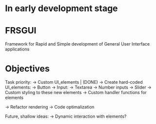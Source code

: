 # In early development stage

# FRSGUI 
Framework for Rapid and Simple development of General User Interface applications


# Objectives

Task priority:
  -> Custom UI_elements | (DONE)
  -> Create hard-coded UI_elements:
      -> Button
      -> Input:
          -> Textarea
          -> Number inputs
      -> Slider
  -> Custom styling to these new elements
  -> Custom handler functions for elements

  -> Refactor rendering
  -> Code optimalization

  Future, shallow ideas:
  -> Dynamic interaction with elements?
  
